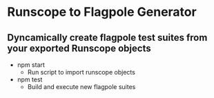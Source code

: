 # Runscope to Flagpole Generator

## Dyncamically create flagpole test suites from your exported Runscope objects

- npm start
  - Run script to import runscope objects
- npm test
  - Build and execute new flagpole suites
